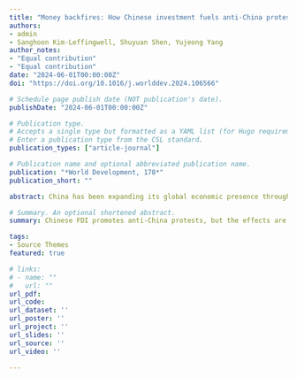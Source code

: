 ```yaml
---
title: "Money backfires: How Chinese investment fuels anti-China protests abroad"
authors:
- admin
- Sanghoon Kim-Leffingwell, Shuyuan Shen, Yujeong Yang
author_notes:
- "Equal contribution"
- "Equal contribution"
date: "2024-06-01T00:00:00Z"
doi: "https://doi.org/10.1016/j.worlddev.2024.106566"

# Schedule page publish date (NOT publication's date).
publishDate: "2024-06-01T00:00:00Z"

# Publication type.
# Accepts a single type but formatted as a YAML list (for Hugo requirements).
# Enter a publication type from the CSL standard.
publication_types: ["article-journal"]

# Publication name and optional abbreviated publication name.
publication: "*World Development, 178*"
publication_short: ""

abstract: China has been expanding its global economic presence through foreign direct investment, foreign aid, and trade. China’s growing economic influence, however, is inviting worries and suspicion in many countries, leading to the rise of anti-China protests. How and when does China’s economic expansion promote anti-China protests? We explore this question by examining the effect of Chinese FDI on the rise of anti-China protests across 127 countries. First, we argue that Chinese FDI promotes anti-China protests, but the effects are contingent on the level of political competition. We find that the effect of Chinese FDI on anti-China protests is particularly stronger in countries where citizens have limited institutional routes to express their grievances and pursue policy alternatives through political competition. Second, we find that the pattern of increasing anti-China protests does not appear in the context of Chinese foreign aid or trade with China. The finding that Chinese FDI backfires and incites anti-China protests has profound implications for our understanding of China’s global economic influence and its limits.

# Summary. An optional shortened abstract.
summary: Chinese FDI promotes anti-China protests, but the effects are contingent on the level of political competition. The effect of Chinese FDI on anti-China protests is particularly stronger in countries where citizens have limited institutional routes to express their grievances and pursue policy alternatives through political competition. The pattern of increasing anti-China protests does not appear in the context of Chinese foreign aid or trade with China.

tags:
- Source Themes
featured: true

# links:
# - name: ""
#   url: ""
url_pdf: 
url_code: 
url_dataset: ''
url_poster: ''
url_project: ''
url_slides: ''
url_source: ''
url_video: ''

---
```

